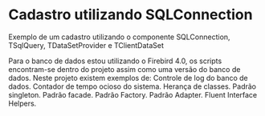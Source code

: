 # Cadastro utilizando SQLConnection
Exemplo de um cadastro utilizando o componente SQLConnection, TSqlQuery, TDataSetProvider e TClientDataSet

Para o banco de dados estou utilizando o Firebird 4.0, os scripts encontram-se dentro do projeto assim como uma versão do banco de dados.
Neste projeto existem exemplos de:
  Controle de log do banco de dados.
  Contador de tempo ocioso do sistema.
  Herança de classes.
  Padrão singleton.
  Padrão facade.
  Padrão Factory.
  Padrão Adapter.
  Fluent Interface
  Helpers.
